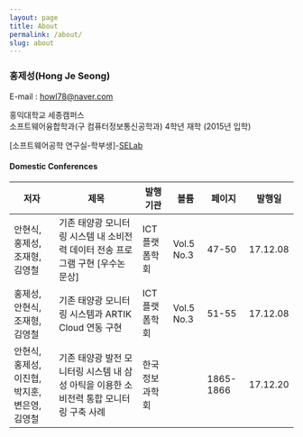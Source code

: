 ```yaml
---
layout: page
title: About
permalink: /about/
slug: about
---
```

### 홍제성(Hong Je Seong)
E-mail : <howl78@naver.com>

홍익대학교 세종캠퍼스  
소프트웨어융합학과(구 컴퓨터정보통신공학과) 4학년 재학 (2015년 입학)

[소프트웨어공학 연구실-학부생]-[SELab](http://selab.hongik.ac.kr/)

#### Domestic Conferences

저자|제목|발행기관|볼륨|페이지|발행일
---|---|---|---|---|---|
안현식, 홍제성, 조재형, 김영철|기존 태양광 모니터링 시스템 내 소비전력 데이터 전송 프로그램 구현  [우수논문상]|ICT플랫폼학회|Vol.5 No.3|47-50|17.12.08
홍제성, 안현식, 조재형, 김영철|기존 태양광 모니터링 시스템과 ARTIK Cloud 연동 구현|ICT플랫폼학회|Vol.5 No.3|51-55|17.12.08	
안현식, 홍제성, 이진협, 박지훈, 변은영, 김영철|기존 태양광 발전 모니터링 시스템 내 삼성 아틱을 이용한 소비전력 통합 모니터링 구축 사례|한국정보과학회||1865-1866|17.12.20




